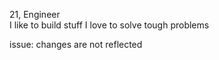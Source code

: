 21, Engineer
<br>
I like to build stuff
I love to solve tough problems

issue: changes are not reflected
